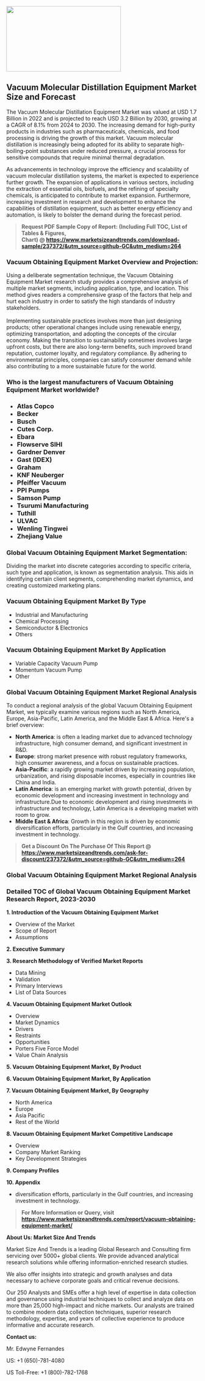 <p><img class="alignnone size-medium wp-image-20088" src="https://ffe5etoiles.com/wp-content/uploads/2024/12/MST1-300x171.png" alt="" width="300" height="171" /></p><h2>Vacuum Molecular Distillation Equipment Market Size and Forecast</h2><p>The Vacuum Molecular Distillation Equipment Market was valued at USD 1.7 Billion in 2022 and is projected to reach USD 3.2 Billion by 2030, growing at a CAGR of 8.1% from 2024 to 2030. The increasing demand for high-purity products in industries such as pharmaceuticals, chemicals, and food processing is driving the growth of this market. Vacuum molecular distillation is increasingly being adopted for its ability to separate high-boiling-point substances under reduced pressure, a crucial process for sensitive compounds that require minimal thermal degradation.</p><p>As advancements in technology improve the efficiency and scalability of vacuum molecular distillation systems, the market is expected to experience further growth. The expansion of applications in various sectors, including the extraction of essential oils, biofuels, and the refining of specialty chemicals, is anticipated to contribute to market expansion. Furthermore, increasing investment in research and development to enhance the capabilities of distillation equipment, such as better energy efficiency and automation, is likely to bolster the demand during the forecast period.</p></p><blockquote id="" class=""><strong>Request PDF Sample Copy of Report: (Including Full TOC, List of Tables &amp; Figures, Chart)&nbsp;@&nbsp;<strong><a href="https://www.marketsizeandtrends.com/download-sample/237372/&utm_source=github-GC&utm_medium=264" target="_blank">https://www.marketsizeandtrends.com/download-sample/237372/&utm_source=github-GC&utm_medium=264</a></strong></strong></blockquote><h3 id="" class="">Vacuum Obtaining Equipment Market&nbsp;Overview and Projection:</h3><p id="" class="">Using a deliberate segmentation technique, the Vacuum Obtaining Equipment Market research study provides a comprehensive analysis of multiple market segments, including application, type, and location. This method gives readers a comprehensive grasp of the factors that help and hurt each industry in order to satisfy the high standards of industry stakeholders. <br /> <br />Implementing sustainable practices involves more than just designing products; other operational changes include using renewable energy, optimizing transportation, and adopting the concepts of the circular economy. Making the transition to sustainability sometimes involves large upfront costs, but there are also long-term benefits, such improved brand reputation, customer loyalty, and regulatory compliance. By adhering to environmental principles, companies can satisfy consumer demand while also contributing to a more sustainable future for the world.</p><h3 id="" class="">Who is the largest manufacturers of&nbsp;Vacuum Obtaining Equipment Market worldwide?</h3><h3 class=""><p><ul><li>Atlas Copco </li><li> Becker </li><li> Busch </li><li> Cutes Corp. </li><li> Ebara </li><li> Flowserve SIHI </li><li> Gardner Denver </li><li> Gast (IDEX) </li><li> Graham </li><li> KNF Neuberger </li><li> Pfeiffer Vacuum </li><li> PPI Pumps </li><li> Samson Pump </li><li> Tsurumi Manufacturing </li><li> Tuthill </li><li> ULVAC </li><li> Wenling Tingwei </li><li> Zhejiang Value</li></ul></p></h3><h3 id="" class="">Global&nbsp;Vacuum Obtaining Equipment Market Segmentation:</h3><p id="" class="">Dividing the market into discrete categories according to specific criteria, such type and application, is known as segmentation analysis. This aids in identifying certain client segments, comprehending market dynamics, and creating customized marketing plans.</p><h3 id="" class="">Vacuum Obtaining Equipment Market&nbsp;By Type</h3><p><p><ul><li>Industrial and Manufacturing</li><li> Chemical Processing</li><li> Semiconductor & Electronics</li><li> Others</p></li></ul></p></p><h3 id="" class="">Vacuum Obtaining Equipment Market&nbsp;By Application</h3><p class=""><p><ul><li>Variable Capacity Vacuum Pump</li><li> Momentum Vacuum Pump</li><li> Other</li></ul></p></p><h3 id="" class="">Global Vacuum Obtaining Equipment Market Regional Analysis</h3><p id="" class="">To conduct a regional analysis of the global Vacuum Obtaining Equipment Market, we typically examine various regions such as North America, Europe, Asia-Pacific, Latin America, and the Middle East &amp; Africa. Here's a brief overview:</p><ul><li><strong>North America</strong>: is often a leading market due to advanced technology infrastructure, high consumer demand, and significant investment in R&amp;D.</li><li><strong>Europe</strong>: strong market presence with robust regulatory frameworks, high consumer awareness, and a focus on sustainable practices.</li><li><strong>Asia-Pacific</strong>: a rapidly growing market driven by increasing population, urbanization, and rising disposable incomes, especially in countries like China and India.</li><li><strong>Latin America</strong>: is an emerging market with growth potential, driven by economic development and increasing investment in technology and infrastructure.Due to economic development and rising investments in infrastructure and technology, Latin America is a developing market with room to grow.</li><li><strong>Middle East &amp; Africa</strong>: Growth in this region is driven by economic diversification efforts, particularly in the Gulf countries, and increasing investment in technology.</li></ul><blockquote id="" class=""><strong>Get a Discount On The Purchase Of This Report @ <strong><a href="https://www.marketsizeandtrends.com/ask-for-discount/237372/&utm_source=github-GC&utm_medium=264" target="_blank">https://www.marketsizeandtrends.com/ask-for-discount/237372/&utm_source=github-GC&utm_medium=264</a></strong></strong></blockquote><h3 id="" class="">Global Vacuum Obtaining Equipment Market Regional Analysis</h3><h3 id="" class="">Detailed TOC of Global Vacuum Obtaining Equipment Market Research Report, 2023-2030</h3><p id="" class=""><strong>1. Introduction of the Vacuum Obtaining Equipment Market</strong></p><ul><li>Overview of the Market</li><li>Scope of Report</li><li>Assumptions</li></ul><p id="" class=""><strong>2. Executive Summary</strong></p><p id="" class=""><strong>3. Research Methodology of Verified Market Reports</strong></p><ul><li>Data Mining</li><li>Validation</li><li>Primary Interviews</li><li>List of Data Sources</li></ul><p id="" class=""><strong>4. Vacuum Obtaining Equipment Market Outlook</strong></p><ul><li>Overview</li><li>Market Dynamics</li><li>Drivers</li><li>Restraints</li><li>Opportunities</li><li>Porters Five Force Model</li><li>Value Chain Analysis</li></ul><p id="" class=""><strong>5. Vacuum Obtaining Equipment Market, By Product</strong></p><p id="" class=""><strong>6. Vacuum Obtaining Equipment Market, By Application</strong></p><p id="" class=""><strong>7. Vacuum Obtaining Equipment Market, By Geography</strong></p><ul><li>North America</li><li>Europe</li><li>Asia Pacific</li><li>Rest of the World</li></ul><p id="" class=""><strong>8. Vacuum Obtaining Equipment Market Competitive Landscape</strong></p><ul><li>Overview</li><li>Company Market Ranking</li><li>Key Development Strategies</li></ul><p id="" class=""><strong>9. Company Profiles</strong></p><p id="" class=""><strong>10. Appendix</strong></p><ul><li>diversification efforts, particularly in the Gulf countries, and increasing investment in technology.</li></ul><blockquote id="" class=""><strong>For More Information or Query, visit <strong><strong><a href="https://www.marketsizeandtrends.com/report/vacuum-obtaining-equipment-market/" target="_blank">https://www.marketsizeandtrends.com/report/vacuum-obtaining-equipment-market/</a></strong></strong></strong></blockquote><p id="" class=""><strong>About Us: Market Size And Trends</strong></p><p id="" class="">Market Size And Trends is a leading Global Research and Consulting firm servicing over 5000+ global clients. We provide advanced analytical research solutions while offering information-enriched research studies.</p><p id="" class="">We also offer insights into strategic and growth analyses and data necessary to achieve corporate goals and critical revenue decisions.</p><p id="" class="">Our 250 Analysts and SMEs offer a high level of expertise in data collection and governance using industrial techniques to collect and analyze data on more than 25,000 high-impact and niche markets. Our analysts are trained to combine modern data collection techniques, superior research methodology, expertise, and years of collective experience to produce informative and accurate research.</p><p id="" class=""><strong>Contact us:</strong></p><p id="" class="">Mr. Edwyne Fernandes</p><p id="" class="">US: +1 (650)-781-4080</p><p id="" class="">US Toll-Free: +1 (800)-782-1768</p>
